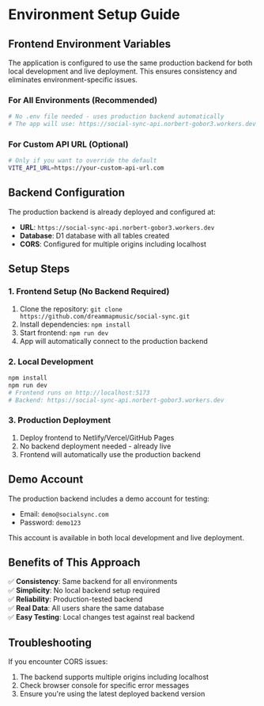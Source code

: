 # Environment Setup Guide

## Frontend Environment Variables

The application is configured to use the same production backend for both local development and live deployment. This ensures consistency and eliminates environment-specific issues.

### For All Environments (Recommended)
```bash
# No .env file needed - uses production backend automatically
# The app will use: https://social-sync-api.norbert-gobor3.workers.dev
```

### For Custom API URL (Optional)
```bash
# Only if you want to override the default
VITE_API_URL=https://your-custom-api-url.com
```

## Backend Configuration

The production backend is already deployed and configured at:
- **URL**: `https://social-sync-api.norbert-gobor3.workers.dev`
- **Database**: D1 database with all tables created
- **CORS**: Configured for multiple origins including localhost

## Setup Steps

### 1. Frontend Setup (No Backend Required)
1. Clone the repository: `git clone https://github.com/dreammapmusic/social-sync.git`
2. Install dependencies: `npm install`
3. Start frontend: `npm run dev`
4. App will automatically connect to the production backend

### 2. Local Development
```bash
npm install
npm run dev
# Frontend runs on http://localhost:5173
# Backend: https://social-sync-api.norbert-gobor3.workers.dev
```

### 3. Production Deployment
1. Deploy frontend to Netlify/Vercel/GitHub Pages
2. No backend deployment needed - already live
3. Frontend will automatically use the production backend

## Demo Account

The production backend includes a demo account for testing:
- Email: `demo@socialsync.com`
- Password: `demo123`

This account is available in both local development and live deployment.

## Benefits of This Approach

✅ **Consistency**: Same backend for all environments  
✅ **Simplicity**: No local backend setup required  
✅ **Reliability**: Production-tested backend  
✅ **Real Data**: All users share the same database  
✅ **Easy Testing**: Local changes test against real backend  

## Troubleshooting

If you encounter CORS issues:
1. The backend supports multiple origins including localhost
2. Check browser console for specific error messages
3. Ensure you're using the latest deployed backend version 